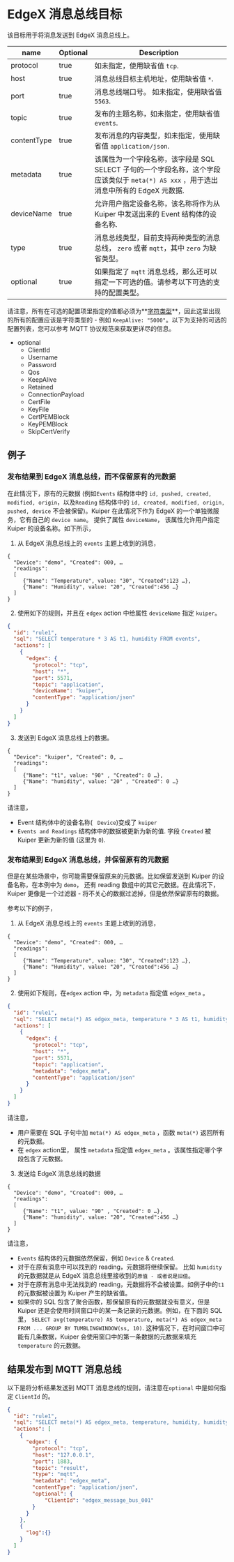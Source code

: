 # EdgeX 消息总线目标

该目标用于将消息发送到 EdgeX 消息总线上。

| name        | Optional | Description                                                  |
| ----------- | -------- | ------------------------------------------------------------ |
| protocol    | true     | 如未指定，使用缺省值 ``tcp``.                                |
| host        | true     | 消息总线目标主机地址，使用缺省值 ``*``.                      |
| port        | true     | 消息总线端口号。 如未指定，使用缺省值 ``5563``.              |
| topic       | true     | 发布的主题名称，如未指定，使用缺省值 ``events``.             |
| contentType | true     | 发布消息的内容类型，如未指定，使用缺省值 ``application/json``. |
| metadata    | true     | 该属性为一个字段名称，该字段是 SQL SELECT 子句的一个字段名称，这个字段应该类似于 ``meta(*) AS xxx`` ，用于选出消息中所有的 EdgeX 元数据. |
| deviceName  | true     | 允许用户指定设备名称，该名称将作为从 Kuiper 中发送出来的 Event 结构体的设备名称. |
| type          | true     | 消息总线类型，目前支持两种类型的消息总线， ``zero`` 或者 ``mqtt``，其中 ``zero`` 为缺省类型。 |
| optional      | true     | 如果指定了 ``mqtt`` 消息总线，那么还可以指定一下可选的值。请参考以下可选的支持的配置类型。 |

请注意，所有在可选的配置项里指定的值都必须为**<u>字符类型</u>**，因此这里出现的所有的配置应该是字符类型的 - 例如 ``KeepAlive: "5000"``。以下为支持的可选的配置列表，您可以参考 MQTT 协议规范来获取更详尽的信息。

- optional
  - ClientId
  - Username
  - Password
  - Qos
  - KeepAlive
  - Retained
  - ConnectionPayload
  - CertFile
  - KeyFile
  - CertPEMBlock
  - KeyPEMBlock
  - SkipCertVerify

## 例子

### 发布结果到 EdgeX 消息总线，而不保留原有的元数据
在此情况下，原有的元数据 (例如``Events`` 结构体中的 ``id, pushed, created, modified, origin``，以及``Reading`` 结构体中的  ``id, created, modified, origin, pushed, device`` 不会被保留)。Kuiper 在此情况下作为 EdgeX 的一个单独微服务，它有自己的 ``device name``。 提供了属性 ``deviceName``， 该属性允许用户指定 Kuiper 的设备名称。如下所示，

1) 从 EdgeX 消息总线上的 ``events`` 主题上收到的消息，

```
{
  "Device": "demo", "Created": 000, …
  "readings": 
  [
     {"Name": "Temperature", value: "30", "Created":123 …},
     {"Name": "Humidity", value: "20", "Created":456 …}
  ]
}
```
2) 使用如下的规则，并且在 ``edgex`` action 中给属性 ``deviceName`` 指定 ``kuiper``。

```json
{
  "id": "rule1",
  "sql": "SELECT temperature * 3 AS t1, humidity FROM events",
  "actions": [
    {
      "edgex": {
        "protocol": "tcp",
        "host": "*",
        "port": 5571,
        "topic": "application",
        "deviceName": "kuiper",
        "contentType": "application/json"
      }
    }
  ]
}
```
3) 发送到 EdgeX 消息总线上的数据。

```
{
  "Device": "kuiper", "Created": 0, …
  "readings": 
  [
     {"Name": "t1", value: "90" , "Created": 0 …},
     {"Name": "humidity", value: "20" , "Created": 0 …}
  ]
}
```
请注意，
- Event 结构体中的设备名称( `` Device``)变成了 ``kuiper``
- ``Events and Readings`` 结构体中的数据被更新为新的值. 字段 ``Created`` 被 Kuiper 更新为新的值 (这里为 ``0``).

### 发布结果到 EdgeX 消息总线，并保留原有的元数据
但是在某些场景中，你可能需要保留原来的元数据。比如保留发送到 Kuiper 的设备名称，在本例中为 ``demo``， 还有 reading 数组中的其它元数据。在此情况下，Kuiper 更像是一个过滤器 - 将不关心的数据过滤掉，但是依然保留原有的数据。

参考以下的例子，

1) 从 EdgeX 消息总线上的 ``events`` 主题上收到的消息，

```
{
  "Device": "demo", "Created": 000, …
  "readings": 
  [
     {"Name": "Temperature", value: "30", "Created":123 …},
     {"Name": "Humidity", value: "20", "Created":456 …}
  ]
}
```
2) 使用如下规则，在``edgex`` action 中，为 ``metadata`` 指定值 ``edgex_meta`` 。

```json
{
  "id": "rule1",
  "sql": "SELECT meta(*) AS edgex_meta, temperature * 3 AS t1, humidity FROM events WHERE temperature > 30",
  "actions": [
    {
      "edgex": {
        "protocol": "tcp",
        "host": "*",
        "port": 5571,
        "topic": "application",
        "metadata": "edgex_meta",
        "contentType": "application/json"
      }
    }
  ]
}
```
请注意，
- 用户需要在 SQL 子句中加 ``meta(*) AS edgex_meta`` ，函数 ``meta(*)`` 返回所有的元数据。
- 在 ``edgex`` action里， 属性 ``metadata`` 指定值 ``edgex_meta`` 。该属性指定哪个字段包含了元数据。

3) 发送给 EdgeX 消息总线的数据

```
{
  "Device": "demo", "Created": 000, …
  "readings": 
  [
     {"Name": "t1", value: "90" , "Created": 0 …},
     {"Name": "humidity", value: "20", "Created":456 …}
  ]
}
```
请注意，
- ``Events`` 结构体的元数据依然保留，例如 ``Device`` & ``Created``.
- 对于在原有消息中可以找到的 reading，元数据将继续保留。 比如 ``humidity`` 的元数据就是从 EdgeX 消息总线里接收到的``原值 - 或者说是旧值``。
- 对于在原有消息中无法找到的 reading，元数据将不会被设置。如例子中的``t1`` 的元数据被设置为 Kuiper 产生的缺省值。
- 如果你的 SQL 包含了聚合函数，那保留原有的元数据就没有意义，但是 Kuiper 还是会使用时间窗口中的某一条记录的元数据。例如，在下面的 SQL 里，
```SELECT avg(temperature) AS temperature, meta(*) AS edgex_meta FROM ... GROUP BY TUMBLINGWINDOW(ss, 10)```. 
这种情况下，在时间窗口中可能有几条数据，Kuiper 会使用窗口中的第一条数据的元数据来填充 ``temperature`` 的元数据。

## 结果发布到 MQTT 消息总线

以下是将分析结果发送到 MQTT 消息总线的规则，请注意在``optional`` 中是如何指定 ``ClientId`` 的。

```json
{
  "id": "rule1",
  "sql": "SELECT meta(*) AS edgex_meta, temperature, humidity, humidity*2 as h1 FROM demo WHERE temperature = 20",
  "actions": [
    {
      "edgex": {
        "protocol": "tcp",
        "host": "127.0.0.1",
        "port": 1883,
        "topic": "result",
        "type": "mqtt",
        "metadata": "edgex_meta",
        "contentType": "application/json",
        "optional": {
        	"ClientId": "edgex_message_bus_001"
        }
      }
    },
    {
      "log":{}
    }
  ]
}
```

